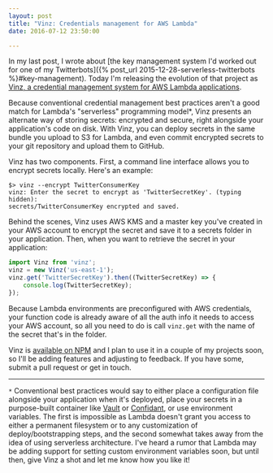```yaml
---
layout: post
title: "Vinz: Credentials management for AWS Lambda"
date: 2016-07-12 23:50:00

---
```


In my last post, I wrote about [the key management system I'd worked out for one of my Twitterbots]({% post_url 2015-12-28-serverless-twitterbots %}#key-management). Today I'm releasing the evolution of that project as [Vinz, a credential management system for AWS Lambda applications](https://github.com/bjacobel/vinz).

Because conventional credential management best practices aren't a good match for Lambda's "serverless" programming model*, Vinz presents an alternate way of storing secrets: encrypted and secure, right alongside your application's code on disk. With Vinz, you can deploy secrets in the same bundle you upload to S3 for Lambda, and even commit encrypted secrets to your git repository and upload them to GitHub.

Vinz has two components. First, a command line interface allows you to encrypt secrets locally. Here's an example:

```
$> vinz --encrypt TwitterConsumerKey
vinz: Enter the secret to encrypt as 'TwitterSecretKey'. (typing hidden):
secrets/TwitterConsumerKey encrypted and saved.
```

Behind the scenes, Vinz uses AWS KMS and a master key you've created in your AWS account to encrypt the secret and save it to a secrets folder in your application. Then, when you want to retrieve the secret in your application:

```javascript
import Vinz from 'vinz';
vinz = new Vinz('us-east-1');
vinz.get('TwitterSecretKey').then((TwitterSecretKey) => {
    console.log(TwitterSecretKey);
});
```

Because Lambda environments are preconfigured with AWS credentials, your function code is already aware of all the auth info it needs to access your AWS account, so all you need to do is call `vinz.get` with the name of the secret that's in the folder.

Vinz is [available on NPM](https://www.npmjs.com/package/vinz) and I plan to use it in a couple of my projects soon, so I'll be adding features and adjusting to feedback. If you have some, submit a pull request or get in touch.

---

`*` Conventional best practices would say to either place a configuration file alongside your application when it's deployed, place your secrets in a purpose-built container like [Vault](https://www.vaultproject.io/) or [Confidant](https://lyft.github.io/confidant/), or use environment variables. The first is impossible as Lambda doesn't grant you access to either a permanent filesystem or to any customization of deploy/bootstrapping steps, and the second somewhat takes away from the idea of using serverless architecture. I've heard a rumor that Lambda may be adding support for setting custom environment variables soon, but until then, give Vinz a shot and let me know how you like it!


